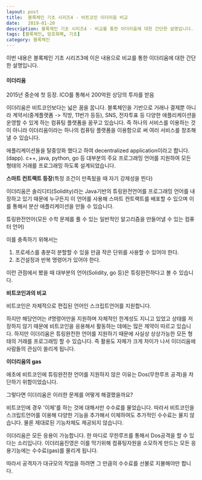```yaml
---
layout: post
title:  블록체인 기초 시리즈4 - 비트코인 이더리움 비교
date:   2019-01-20
description: 블록체인 기초 시리즈4 - 비교를 통한 이더리움에 대한 간단한 설명입니다. 
tags: [블록체인, 암호화폐, 기초]
category: 블록체인
---
```

이번 내용은 블록체인 기초 시리즈3에 이은 내용으로 비교를 통한 이더리움에 대한 간단한 설명입니다. 

#### 이더리움 

2015년 중순에 첫 등장. ICO를 통해서 200억원 상당의 투자를 받음

이더리움은 비트코인보다는 넓은 꿈을 꿉니다. 블록체인을 기반으로 거래나 결제뿐 아니라 계약서(중계플랫폼 -> 직방, 11번가 등등), SNS, 전자투표 등 다양한 애플리케이션을 운영할 수 있게 하는 컴퓨팅 플랫폼을 꿈꾸고 있습니다. 즉 하나의 서비스를 이용하는 것이 아니라 이더리움이라는 하나의 컴퓨팅 플랫폼을 이용함으로 써 여러 서비스를 창조해 낼 수 있습니다. 

 애플리케이션들을 탈중앙화 했다고 하여 decentralized application이라고 합니다. (dapp). c++, java, python, go 등 대부분의 주요 프로그래밍 언어를 지원하여 모든 형태의 거래를 프로그래밍 하도록 설계되었습니다. 



**스마트 컨트랙트 등장**(특정 조건이 만족됬을 때 자기 강제성을 띈다)

이더리움은 솔리디티(Solidity)라는 Java기반의 튜링완전언어를 프로그래밍 언어를 내장하고 있기 때문에 누구든지 이 언어를 사용해 스마트 컨트랙트를 배포할 수 있으며 이를 통해서 분산 애플리케이션을 만들 수 있습니다. 



튜링완전언어(모든 수학 문제를 풀 수 있는 일반적인 알고리즘을 만들어낼 수 있는 컴퓨터 언어) 

이를 충족하기 위해서는 

1. 프로세스를 충분히 분할할 수 있을 만큼 작은 단위를 사용할 수 있어야 한다. 
2. 조건설정과 반복 명령어가 있어야 한다. 

이런 관점에서 봤을 때 대부분의 언어(Solidity, go 등)은 튜링완전하다고 볼 수 있습니다. 



**비트코인과의 비교**

비트코인은 자체적으로 편집된 언어인 스크립트언어를 지원합니다.

하지만 해당언어는 if명령어만을 지원하며 자체적인 한계성도 지니고 있었고 상태를 저장하지 않기 때문에 비트코인을 응용해서 활동하는 데에는 많은 제약이 따르고 있습니다. 하지만 이더리움은 튜링완전한 언어를 지원하기 때문에 사실상 상상가능한 모든 형태의 거래를 프로그래밍 할 수 있습니다. 즉 활용도 자체가 크게 차이가 나서 이더리움에 사람들의 관심이 쏠리게 됩니다.



**이더리움의 gas**

애초에 비트코인에 튜링완전한 언어를 지원하지 않은 이유는 Dos(무한루프 공격)을 차단하기 위함이었습니다. 

그렇다면 이더리움은 이러한 문제를 어떻게 해결했을까요?

비트코인에 경우 '이체'를 하는 것에 대해서만 수수료를 물었습니다. 따라서 비트코인을 스크립트언어를 이용해 다양한 기능을 추가해서 이체하여도 추가적인 수수료는 물지 않습니다. 물론 제대로된 기능차체도 제공되지 않습니다. 

이더리움은 모든 응용이 가능합니다. 한 마디로 무한루프를 통해서 Dos공격을 할 수 있다는 소리입니다. 이더리움진영은 이를 막기위해 컴퓨팅자원을 소모하게 만드는 모든 응용기능에는 수수료(gas)를 물리게 됩니다. 

따라서 공격자가 대규모의 작업을 하려면 그 만큼의 수수료를 선불로 지불해야만 합니다. 